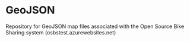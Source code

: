 # GeoJSON

Repository for GeoJSON map files associated with the Open Source Bike Sharing system (osbstest.azurewebsites.net)
